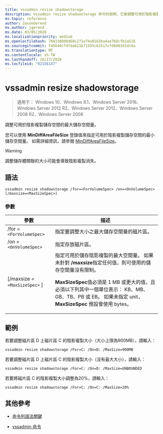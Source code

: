 ```yaml
---
title: vssadmin resize shadowstorage
description: Vssadmin resize shadowstorage 命令的說明，它會調整可用於陰影複製儲存空間的最大儲存空間量。
ms.topic: reference
author: JasonGerend
ms.author: jgerend
ms.date: 03/05/2020
ms.localizationpriority: medium
ms.openlocfilehash: 704130890d68c271e74a9163ba4ae76dcfb1a516
ms.sourcegitcommit: f45640cf4fda621b71593c63517cfdb983d1dc6a
ms.translationtype: MT
ms.contentlocale: zh-TW
ms.lasthandoff: 10/17/2020
ms.locfileid: "92156147"
---
```

# <a name="vssadmin-resize-shadowstorage"></a>vssadmin resize shadowstorage

> 適用于： Windows 10、Windows 8.1、Windows Server 2016、Windows Server 2012 R2、Windows Server 2012、Windows Server 2008 R2、Windows Server 2008

調整可用於陰影複製儲存空間的最大儲存空間量。

您可以使用 **MinDiffAreaFileSize** 登錄值來指定可用於陰影複製儲存空間的最小儲存空間量。 如需詳細資訊，請參閱 [MinDiffAreaFileSize](/windows/win32/backup/registry-keys-for-backup-and-restore#mindiffareafilesize)。

> [!WARNING]
> 調整儲存體關聯的大小可能會導致陰影複製消失。

## <a name="syntax"></a>語法

```
vssadmin resize shadowstorage /for=<ForVolumeSpec> /on=<OnVolumeSpec> [/maxsize=<MaxSizeSpec>]
```

### <a name="parameters"></a>參數

| 參數 | 描述 |
|--|--|
| /for =`<ForVolumeSpec>` | 指定要調整大小之最大儲存空間量的磁片區。 |
| /on =`<OnVolumeSpec>` | 指定存放磁片區。 |
| [/maxsize = `<MaxSizeSpec>` ] | 指定可用於儲存陰影複製的最大空間量。 如果未針對 **/maxsize**指定任何值，則可使用的儲存空間量沒有限制。<p>**MaxSizeSpec**值必須是 1 MB 或更大的值，且必須以下列其中一個單位表示： KB、MB、GB、TB、PB 或 EB。 如果未指定 unit， **MaxSizeSpec** 預設會使用 bytes。 |

## <a name="examples"></a>範例

若要調整磁片區 D 上磁片區 C 的陰影複製大小（大小上限為900MB），請輸入：

```
vssadmin resize shadowstorage /For=C: /On=D: /MaxSize=900MB
```

若要調整磁片區 D 上磁片區 C 的陰影複製大小（沒有最大大小），請輸入：

```
vssadmin resize shadowstorage /For=C: /On=D: /MaxSize=UNBOUNDED
```

若要將磁片區 C 的陰影複製大小調整為20%，請輸入：

```
vssadmin resize shadowstorage /For=C: /On=C: /MaxSize=20%
```

## <a name="additional-references"></a>其他參考

- [命令列語法關鍵](command-line-syntax-key.md)

- [vssadmin 命令](vssadmin.md)
